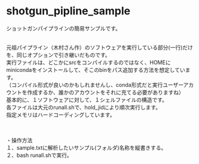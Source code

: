 # shotgun_pipline_sample

ショットガンパイプラインの簡易サンプルです。<br><br>

元祖パイプライン（木村さん作）のソフトウェアを実行している部分(一行)だけを、同じオプションで引き継いだものです。<br>
実行ファイルは、どこかにsrcをコンパイルするのではなく、HOMEにminicondaをインストールして、そこのbinをパス追加する方法を想定しています。<br>
（コンパイル形式が良いのかもしれませんし、conda形式だと実行ユーザーアカウントを作成するか、誰かのアカウントをそれに充てる必要がありますね）<br>
基本的に、１ソフトウェアに対して、１シェルファイルの構造です。<br>
各ファイルは大元のrunall.shで、hold_jidにより順次実行します。<br>
指定メモリはハードコーディングしています。<br>

<br><br>
・操作方法<br>
１、sample.txtに解析したいサンプル(フォルダ)名称を縦書きする。<br>
２、bash runall.shで実行。<br>

